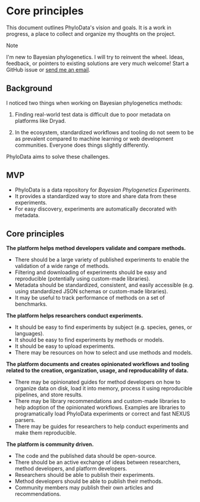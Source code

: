 # Core principles

This document outlines PhyloData's vision and goals. It is a work in progress, a place to collect and organize my thoughts on the project.

> [!NOTE]
> I'm new to Bayesian phylogenetics. I will try to reinvent the wheel. Ideas, feedback, or pointers to existing solutions are very much welcome! Start a GitHub issue or [send me an email](mailto:tobia.ochsner@hotmail.com).

## Background

I noticed two things when working on Bayesian phylogenetics methods:

1. Finding real-world test data is difficult due to poor metadata on platforms like Dryad.

2. In the ecosystem, standardized workflows and tooling do not seem to be as prevalent compared to machine learning or web development communities. Everyone does things slightly differently.

PhyloData aims to solve these challenges.

## MVP

- PhyloData is a data repository for *Bayesian Phylogenetics Experiments*.
- It provides a standardized way to store and share data from these experiments.
- For easy discovery, experiments are automatically decorated with metadata.

## Core principles

**The platform helps method developers validate and compare methods.**

- There should be a large variety of published experiments to enable the validation of a wide range of methods.
- Filtering and downloading of experiments should be easy and reproducible (potentially using custom-made libraries).
- Metadata should be standardized, consistent, and easily accessible (e.g. using standardized JSON schemas or custom-made libraries).
- It may be useful to track performance of methods on a set of benchmarks.

**The platform helps researchers conduct experiments.**

- It should be easy to find experiments by subject (e.g. species, genes, or languages).
- It should be easy to find experiments by methods or models.
- It should be easy to upload experiments.
- There may be resources on how to select and use methods and models.

**The platform documents and creates opinionated workflows and tooling related to the creation, organization, usage, and reproducability of data.**

- There may be opinionated guides for method developers on how to organize data on disk, load it into memory, process it using reproducible pipelines, and store results.
- There may be library recommendations and custom-made libraries to help adoption of the opinionated workflows. Examples are libraries to programatically load PhyloData experiments or correct and fast NEXUS parsers.
- There may be guides for researchers to help conduct experiments and make them reproducible.

**The platform is community driven.**

- The code and the published data should be open-source.
- There should be an active exchange of ideas between researchers, method developers, and platform developers.
- Researchers should be able to publish their experiments.
- Method developers should be able to publish their methods.
- Community members may publish their own articles and recommendations.
